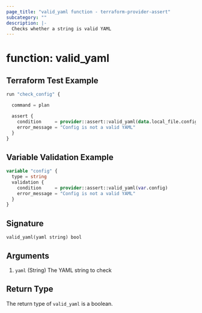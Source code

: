 ```yaml
---
page_title: "valid_yaml function - terraform-provider-assert"
subcategory: ""
description: |-
  Checks whether a string is valid YAML
---
```


# function: valid_yaml



## Terraform Test Example

```terraform
run "check_config" {

  command = plan

  assert {
    condition     = provider::assert::valid_yaml(data.local_file.config.content)
    error_message = "Config is not a valid YAML"
  }
}
```

## Variable Validation Example

```terraform
variable "config" {
  type = string
  validation {
    condition     = provider::assert::valid_yaml(var.config)
    error_message = "Config is not a valid YAML"
  }
}
```

## Signature

<!-- signature generated by tfplugindocs -->
```text
valid_yaml(yaml string) bool
```

## Arguments

<!-- arguments generated by tfplugindocs -->
1. `yaml` (String) The YAML string to check


## Return Type

The return type of `valid_yaml` is a boolean.
